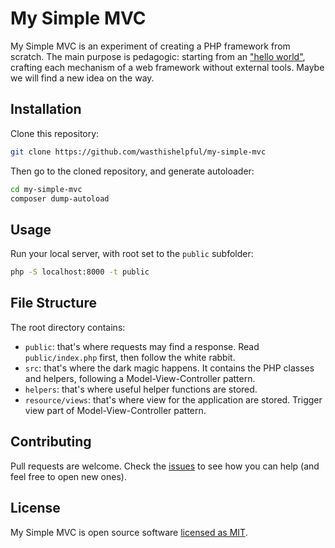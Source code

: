 # My Simple MVC

My Simple MVC is an experiment of creating a PHP framework from scratch. The main purpose is pedagogic: starting from an ["hello world"](https://github.com/wasthishelpful/my-simple-mvc/commit/59d8bbeb1f7d02899c0e7bfe08325a405a039abf), crafting each mechanism of a web framework without external tools. Maybe we will find a new idea on the way.

## Installation

Clone this repository:

```bash
git clone https://github.com/wasthishelpful/my-simple-mvc
```

Then go to the cloned repository, and generate autoloader:

```bash
cd my-simple-mvc
composer dump-autoload
```

## Usage

Run your local server, with root set to the `public` subfolder:

```bash
php -S localhost:8000 -t public
```

## File Structure

The root directory contains:

* `public`: that's where requests may find a response. Read `public/index.php` first, then follow the white rabbit.
* `src`: that's where the dark magic happens. It contains the PHP classes and helpers, following a Model-View-Controller pattern.
* `helpers`: that's where useful helper functions are stored.
* `resource/views`: that's where view for the application are stored. Trigger view part of Model-View-Controller pattern.

## Contributing

Pull requests are welcome. Check the [issues](https://github.com/wasthishelpful/my-simple-mvc/issues) to see how you can help (and feel free to open new ones).

## License

My Simple MVC is open source software [licensed as MIT](LICENSE.md).
